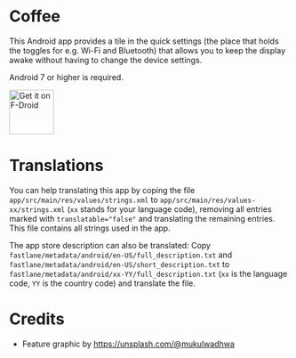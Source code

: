# Coffee

This Android app provides a tile in the quick settings (the place that holds the toggles for e.g. Wi-Fi and Bluetooth) that allows you to keep the display awake without having to change the device settings.

Android 7 or higher is required.

[<img src="https://f-droid.org/badge/get-it-on.png" alt="Get it on F-Droid" height="80">](https://f-droid.org/de/packages/com.github.muellerma.coffee/)

# Translations

You can help translating this app by coping the file `app/src/main/res/values/strings.xml` to `app/src/main/res/values-xx/strings.xml` (`xx` stands for your language code), removing all entries marked with `translatable="false"` and translating the remaining entries. This file contains all strings used in the app.

The app store description can also be translated: Copy `fastlane/metadata/android/en-US/full_description.txt` and `fastlane/metadata/android/en-US/short_description.txt` to `fastlane/metadata/android/xx-YY/full_description.txt` (`xx` is the language code, `YY` is the country code) and translate the file.

# Credits

* Feature graphic by https://unsplash.com/@mukulwadhwa
